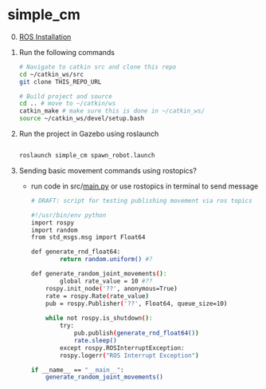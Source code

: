 # simple_cm
0. [ROS Installation](http://wiki.ros.org/noetic/Installation/Ubuntu)

1. Run the following commands

    ```bash
    # Navigate to catkin src and clone this repo
    cd ~/catkin_ws/src
    git clone THIS_REPO_URL

    # Build project and source
    cd .. # move to ~/catkin/ws
    catkin_make # make sure this is done in ~/catkin_ws/
    source ~/catkin_ws/devel/setup.bash
    ```

2. Run the project in Gazebo using roslaunch

    ```bash

    roslaunch simple_cm spawn_robot.launch
    ```

3. Sending basic movement commands using rostopics?
    - run code in src/[main.py](http://main.py) or use rostopics in terminal to send message

        ```bash
        # DRAFT: script for testing publishing movement via ros topics

        #!/usr/bin/env python
        import rospy
        import random
        from std_msgs.msg import Float64

        def generate_rnd_float64:
        		return random.uniform() #?

        def generate_random_joint_movements():
        		global rate_value = 10 #??
            rospy.init_node('??', anonymous=True)
            rate = rospy.Rate(rate_value)     
            pub = rospy.Publisher('??', Float64, queue_size=10)
            
            while not rospy.is_shutdown():
                try:  
                    pub.publish(generate_rnd_float64())
                    rate.sleep()
                except rospy.ROSInterruptException:
        	    rospy.logerr("ROS Interrupt Exception")

        if __name__ == "__main__":
        	generate_random_joint_movements()
        ```
